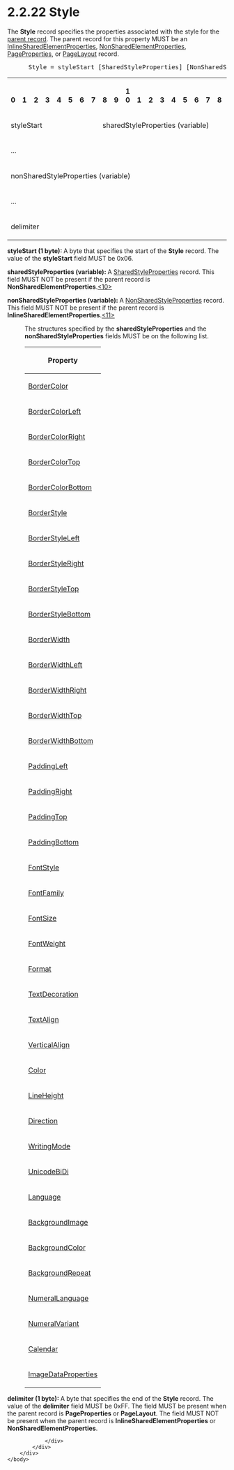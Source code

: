<html dir="LTR" xmlns:mshelp="http://msdn.microsoft.com/mshelp" xmlns:ddue="http://ddue.schemas.microsoft.com/authoring/2003/5" xmlns:xlink="http://www.w3.org/1999/xlink" xmlns:tool="http://www.microsoft.com/tooltip">
    <head>
        <meta http-equiv="Content-Type" content="text/html; CHARSET=utf-8"></meta>
        <meta name="save" content="history"></meta>
        <title>2.2.22 Style</title>
        <xml>
            <mshelp:toctitle title="2.2.22 Style"></mshelp:toctitle>
            <mshelp:rltitle title="[MS-RPL]: Style"></mshelp:rltitle>
            <mshelp:keyword index="A" term="04bf25a1-2f43-4acf-b9eb-b9fa2dc45202"></mshelp:keyword>
            <mshelp:attr name="DCSext.ContentType" value="open specification"></mshelp:attr>
            <mshelp:attr name="AssetID" value="04bf25a1-2f43-4acf-b9eb-b9fa2dc45202"></mshelp:attr>
            <mshelp:attr name="TopicType" value="kbRef"></mshelp:attr>
            <mshelp:attr name="DCSext.Title" value="[MS-RPL]: Style" />
        </xml>
    </head>
    <body>
        <div id="header">
            <h1 class="heading">2.2.22 Style</h1>
        </div>
        <div id="mainSection">
            <div id="mainBody">
                <div id="allHistory" class="saveHistory"></div>
                <div id="sectionSection0" class="section" name="collapseableSection">
                    

<p>The <b>Style</b> record specifies the properties associated
with the style for the <a href="75ae48f7-746b-4b41-919c-6699fa28b3ef.md#gt_8502cabb-8fac-401a-93da-3ca2ad4ddf75">parent
record</a>. The parent record for this property MUST be an <a href="23d76278-cee5-45ee-a361-a9d94d6d3300.md">InlineSharedElementProperties</a>,
<a href="1b1b7882-84bb-47d4-a3d2-b020b8d23d7a.md">NonSharedElementProperties</a>,
<a href="0b56e16b-0d77-4cad-83a4-1ba0c046a35c.md">PageProperties</a>, or <a href="1b8ce294-70e7-460a-b77c-96be5c46cef1.md">PageLayout</a>
record.           </p>

<dl>
<dd>
<div><pre> Style = styleStart [SharedStyleProperties] [NonSharedStyleProperties] [delimiter]
</pre></div>
</dd></dl>

<table>
 <tr>
  <th><p><br>0</p></th>
  <th><p><br>1</p></th>
  <th><p><br>2</p></th>
  <th><p><br>3</p></th>
  <th><p><br>4</p></th>
  <th><p><br>5</p></th>
  <th><p><br>6</p></th>
  <th><p><br>7</p></th>
  <th><p><br>8</p></th>
  <th><p><br>9</p></th>
  <th><p>1<br>0</p></th>
  <th><p><br>1</p></th>
  <th><p><br>2</p></th>
  <th><p><br>3</p></th>
  <th><p><br>4</p></th>
  <th><p><br>5</p></th>
  <th><p><br>6</p></th>
  <th><p><br>7</p></th>
  <th><p><br>8</p></th>
  <th><p><br>9</p></th>
  <th><p>2<br>0</p></th>
  <th><p><br>1</p></th>
  <th><p><br>2</p></th>
  <th><p><br>3</p></th>
  <th><p><br>4</p></th>
  <th><p><br>5</p></th>
  <th><p><br>6</p></th>
  <th><p><br>7</p></th>
  <th><p><br>8</p></th>
  <th><p><br>9</p></th>
  <th><p>3<br>0</p></th>
  <th><p><br>1</p></th>
 </tr>
 <tr>
  <td colspan="8">
  <p>styleStart</p>
  </td>
  <td colspan="24">
  <p>sharedStyleProperties
  (variable)</p>
  </td>
 </tr>
 <tr>
  <td colspan="32">
  <p>...</p>
  </td>
 </tr>
 <tr>
  <td colspan="32">
  <p>nonSharedStyleProperties
  (variable)</p>
  </td>
 </tr>
 <tr>
  <td colspan="32">
  <p>...</p>
  </td>
 </tr>
 <tr>
  <td colspan="8">
  <p>delimiter</p>
  </td>
  
 </tr>
</table>

<p><b>styleStart (1 byte): </b>A byte that specifies the
start of the <b>Style</b> record. The value of the <b>styleStart</b> field MUST
be 0x06.</p>

<p><b>sharedStyleProperties (variable): </b>A <a href="8e7ad65c-8fc2-4a04-a02f-be9fe5b91d1e.md">SharedStyleProperties</a>
record. This field MUST NOT be present if the parent record is <b>NonSharedElementProperties</b>.<a id="Appendix_A_Target_10"></a><a href="1d022514-2a2f-41df-b2f8-36f19e474fa5.md#Appendix_A_10" aria-label="Product behavior note 10">&lt;10&gt;</a></p>

<p><b>nonSharedStyleProperties (variable): </b>A <a href="19ef92ab-7c9f-454f-874d-b6b04b92b117.md">NonSharedStyleProperties</a>
record. This field MUST NOT be present if the parent record is <b>InlineSharedElementProperties</b>.<a id="Appendix_A_Target_11"></a><a href="1d022514-2a2f-41df-b2f8-36f19e474fa5.md#Appendix_A_11" aria-label="Product behavior note 11">&lt;11&gt;</a></p>

<dl>
<dd>
<p>The structures specified by the <b>sharedStyleProperties</b>
and the <b>nonSharedStyleProperties</b> fields MUST be on the following list.</p>
</dd>
<dd>
<table>
 <thead>
  <tr>
   <th>
   <p><b><span>Property</span></b></p>
   </th>
  </tr>
 </thead>
 <tr>
  <td>
  <p><span><a href="d56bcd49-8d86-4963-85cb-98f8c61b19b6.md">BorderColor</a></span></p>
  </td>
 </tr>
 <tr>
  <td>
  <p><span><a href="bfc9765d-be2a-4845-87a1-bee9a22b3212.md">BorderColorLeft</a></span></p>
  </td>
 </tr>
 <tr>
  <td>
  <p><span><a href="777802a1-0999-4638-83f2-f327a21b372d.md">BorderColorRight</a></span></p>
  </td>
 </tr>
 <tr>
  <td>
  <p><span><a href="48bbfbc8-2600-45bc-ba0c-8079cf5eb3bf.md">BorderColorTop</a></span></p>
  </td>
 </tr>
 <tr>
  <td>
  <p><span><a href="bb7d0948-af17-41a0-b47b-be1a3d849723.md">BorderColorBottom</a></span></p>
  </td>
 </tr>
 <tr>
  <td>
  <p><span><a href="9809b305-9266-4a6f-b767-1053cb8a20be.md">BorderStyle</a></span></p>
  </td>
 </tr>
 <tr>
  <td>
  <p><span><a href="218d6b4b-5490-4feb-94c8-3a2b47bc7cd2.md">BorderStyleLeft</a></span></p>
  </td>
 </tr>
 <tr>
  <td>
  <p><span><a href="cf396273-185b-4eed-8f12-022279ddda3a.md">BorderStyleRight</a></span></p>
  </td>
 </tr>
 <tr>
  <td>
  <p><span><a href="81dffda8-35f5-4210-b340-86da768f6bf3.md">BorderStyleTop</a></span></p>
  </td>
 </tr>
 <tr>
  <td>
  <p><span><a href="1c0c20be-0b18-4111-b32c-cc0e025510b0.md">BorderStyleBottom</a></span></p>
  </td>
 </tr>
 <tr>
  <td>
  <p><span><a href="b1a40301-fa1f-4d34-b0e5-34b5e50dca71.md">BorderWidth</a></span></p>
  </td>
 </tr>
 <tr>
  <td>
  <p><span><a href="60732633-c963-4222-94c5-7d9f0ecef094.md">BorderWidthLeft</a></span></p>
  </td>
 </tr>
 <tr>
  <td>
  <p><span><a href="64d5b81c-4303-4daa-93ef-4515bd777638.md">BorderWidthRight</a></span></p>
  </td>
 </tr>
 <tr>
  <td>
  <p><span><a href="3e1d46a6-8ddb-4037-8a78-b5b0ec2ce518.md">BorderWidthTop</a></span></p>
  </td>
 </tr>
 <tr>
  <td>
  <p><span><a href="9f647bbe-2ea3-48a5-80d0-7f91ac01c421.md">BorderWidthBottom</a></span></p>
  </td>
 </tr>
 <tr>
  <td>
  <p><span><a href="c10d4b65-8708-4ae0-ba2c-1404f9382426.md">PaddingLeft</a></span></p>
  </td>
 </tr>
 <tr>
  <td>
  <p><span><a href="feb63278-7a81-4be8-81ae-4ed366f1605d.md">PaddingRight</a></span></p>
  </td>
 </tr>
 <tr>
  <td>
  <p><span><a href="177e46cf-68b2-4edd-aa31-26b45ea67e98.md">PaddingTop</a></span></p>
  </td>
 </tr>
 <tr>
  <td>
  <p><span><a href="8ded4865-8288-4fa0-9b2e-ffbb597452bf.md">PaddingBottom</a></span></p>
  </td>
 </tr>
 <tr>
  <td>
  <p><span><a href="15760a2a-4ef0-4763-a9b6-25a35c1ec722.md">FontStyle</a></span></p>
  </td>
 </tr>
 <tr>
  <td>
  <p><span><a href="93aa192c-2a2b-4b83-ba12-6895514ad4c8.md">FontFamily</a></span></p>
  </td>
 </tr>
 <tr>
  <td>
  <p><span><a href="d15ae92a-da26-4ea8-b3ee-067436e9104b.md">FontSize</a></span></p>
  </td>
 </tr>
 <tr>
  <td>
  <p><span><a href="9ddddacf-857b-4c1b-8756-6acc967c0a61.md">FontWeight</a></span></p>
  </td>
 </tr>
 <tr>
  <td>
  <p><span><a href="ab90c558-5f2f-4738-b981-7b7b64d6855d.md">Format</a></span></p>
  </td>
 </tr>
 <tr>
  <td>
  <p><span><a href="50a661eb-b943-44c0-baec-413d90a54b38.md">TextDecoration</a></span></p>
  </td>
 </tr>
 <tr>
  <td>
  <p><span><a href="5eaa4fa8-b94c-46b6-90c1-a7d42d05e059.md">TextAlign</a></span></p>
  </td>
 </tr>
 <tr>
  <td>
  <p><span><a href="4c0266c0-a17d-48c0-9d7c-cc7bf1b1903f.md">VerticalAlign</a></span></p>
  </td>
 </tr>
 <tr>
  <td>
  <p><span><a href="422036ad-bd73-4648-ba3f-ea6d916dbc78.md">Color</a></span></p>
  </td>
 </tr>
 <tr>
  <td>
  <p><span><a href="9245b929-8069-494d-a284-10cc138fc73b.md">LineHeight</a></span></p>
  </td>
 </tr>
 <tr>
  <td>
  <p><span><a href="0a731839-a31b-44f6-b8d3-27bfad91f247.md">Direction</a></span></p>
  </td>
 </tr>
 <tr>
  <td>
  <p><span><a href="6c9b61ef-6ec3-4c00-94e3-43d9c72ede55.md">WritingMode</a></span></p>
  </td>
 </tr>
 <tr>
  <td>
  <p><span><a href="7adac2f6-20c6-4201-a3be-26203c25befe.md">UnicodeBiDi</a></span></p>
  </td>
 </tr>
 <tr>
  <td>
  <p><span><a href="235d01b9-ca4b-4e7b-ba6d-646e5d859649.md">Language</a></span></p>
  </td>
 </tr>
 <tr>
  <td>
  <p><span><a href="8ac13f18-6374-424f-a690-eb9030fb3083.md">BackgroundImage</a></span></p>
  </td>
 </tr>
 <tr>
  <td>
  <p><span><a href="23856300-0e01-44c3-8f21-d98f41309995.md">BackgroundColor</a></span></p>
  </td>
 </tr>
 <tr>
  <td>
  <p><span><a href="de716e0d-6198-46a4-9ab4-6fa01ff42b57.md">BackgroundRepeat</a></span></p>
  </td>
 </tr>
 <tr>
  <td>
  <p><span><a href="3e22c20b-37ef-4dfe-bbcc-211114f45ad9.md">NumeralLanguage</a></span></p>
  </td>
 </tr>
 <tr>
  <td>
  <p><span><a href="db5728b0-b636-48ff-911f-b9b926f3faf2.md">NumeralVariant</a></span></p>
  </td>
 </tr>
 <tr>
  <td>
  <p><span><a href="aa41b5fa-4ad0-41fe-9890-7bcd77297c91.md">Calendar</a></span></p>
  </td>
 </tr>
 <tr>
  <td>
  <p><span><a href="aaead105-cdad-4c4e-a8d5-0b48c8b0e882.md">ImageDataProperties</a> </span></p>
  </td>
 </tr>
</table>
</dd></dl>



<p><b>delimiter (1 byte): </b>A byte that specifies the
end of the <b>Style</b> record. The value of the <b>delimiter</b> field MUST be
0xFF. The field MUST be present when the parent record is <b>PageProperties</b>
or <b>PageLayout</b>. The field MUST NOT be present when the parent record is <b>InlineSharedElementProperties</b>
or <b>NonSharedElementProperties</b>.</p>


                </div>
            </div>
        </div>
    </body>
</html>